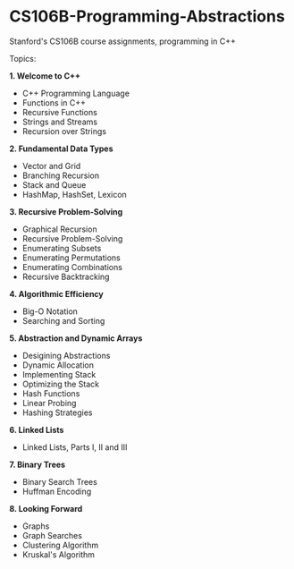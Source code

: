 # CS106B-Programming-Abstractions
Stanford's CS106B course assignments, programming in C++

Topics:

**1. Welcome to C++**
- C++ Programming Language
- Functions in C++
- Recursive Functions
- Strings and Streams
- Recursion over Strings

**2. Fundamental Data Types**
- Vector and Grid
- Branching Recursion
- Stack and Queue
- HashMap, HashSet, Lexicon

**3. Recursive Problem-Solving**
- Graphical Recursion
- Recursive Problem-Solving
- Enumerating Subsets
- Enumerating Permutations
- Enumerating Combinations
- Recursive Backtracking

**4. Algorithmic Efficiency**
- Big-O Notation
- Searching and Sorting

**5. Abstraction and Dynamic Arrays**
- Desigining Abstractions
- Dynamic Allocation
- Implementing Stack
- Optimizing the Stack
- Hash Functions
- Linear Probing
- Hashing Strategies

**6. Linked Lists**
- Linked Lists, Parts I, II and III

**7. Binary Trees**
- Binary Search Trees
- Huffman Encoding

**8. Looking Forward**
- Graphs
- Graph Searches
- Clustering Algorithm
- Kruskal's Algorithm
